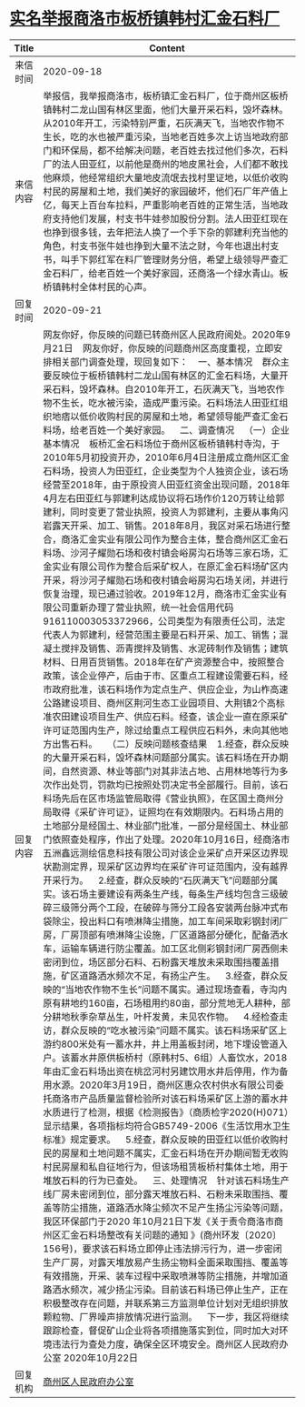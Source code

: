 # [实名举报商洛市板桥镇韩村汇金石料厂](http://www.shangluo.gov.cn/zmhd/ldxxxx.jsp?urltype=leadermail.LeaderMailContentUrl&wbtreeid=1112&leadermailid=6470)

| Title |                                                                                                                                                                                                                                                                                                                                                                                                                                                                                                                                                                                                                                                                                                                                                                                                                                                                                                                                                                                                                                                                                                      Content                                                                                                                                                                                                                                                                                                                                                                                                                                                                                                                                                                                                                                                                                                                                                                                                                                                                                                                                                                                                                                                                                                       |
|:-----:|--------------------------------------------------------------------------------------------------------------------------------------------------------------------------------------------------------------------------------------------------------------------------------------------------------------------------------------------------------------------------------------------------------------------------------------------------------------------------------------------------------------------------------------------------------------------------------------------------------------------------------------------------------------------------------------------------------------------------------------------------------------------------------------------------------------------------------------------------------------------------------------------------------------------------------------------------------------------------------------------------------------------------------------------------------------------------------------------------------------------------------------------------------------------------------------------------------------------------------------------------------------------------------------------------------------------------------------------------------------------------------------------------------------------------------------------------------------------------------------------------------------------------------------------------------------------------------------------------------------------------------------------------------------------------------------------------------------------------------------------------------------------------------------------------------------------------------------------------------------------------------------------------------------------------------------------------------------------------------------------------------------------------------------------------------------------------------------------------------------------------------------------------------------------------------------------------------------------|
| 来信时间  | 2020-09-18                                                                                                                                                                                                                                                                                                                                                                                                                                                                                                                                                                                                                                                                                                                                                                                                                                                                                                                                                                                                                                                                                                                                                                                                                                                                                                                                                                                                                                                                                                                                                                                                                                                                                                                                                                                                                                                                                                                                                                                                                                                                                                                                                                                                         |
| 来信内容  | 举报信，我举报商洛市，板桥镇汇金石料厂，位于商州区板桥镇韩村二龙山国有林区里面，他们大量开采石料，毁坏森林。从2010年开工，污染特别严重，石灰满天飞，当地农作物不生长，吃的水也被严重污染，当地老百姓多次上访当地政府部门和环保局，都不给解决问题，老百姓去找过他们多次，石料厂的法人田亚红，以前他是商州的地皮黑社会，人们都不敢找他麻烦，他经常组织大量地皮流氓去找村里证地，以低价收购村民的房屋和土地，我们美好的家园破坏，他们石厂年产值上亿，每天上百台车拉料，严重影响老百姓的正常生活，当地政府支持他们发展，村支书牛娃参加股份分割。法人田亚红现在也挣到很多钱，去年把法人换了一个手下杂的郭建利充当他的角色，村支书张牛娃也挣到大量不法之财，今年也退出村支书，叫手下郭红军在料厂管理财务分倍，希望上级领导严查汇金石料厂，给老百姓一个美好家园，还商洛一个绿水青山。板桥镇韩村全体村民的心声。                                                                                                                                                                                                                                                                                                                                                                                                                                                                                                                                                                                                                                                                                                                                                                                                                                                                                                                                                                                                                                                                                                                                                                                                                                                                                                                                                                                                                                                                                                                                                                                                                                                                                                                                                                                                             |
| 回复时间  | 2020-09-21                                                                                                                                                                                                                                                                                                                                                                                                                                                                                                                                                                                                                                                                                                                                                                                                                                                                                                                                                                                                                                                                                                                                                                                                                                                                                                                                                                                                                                                                                                                                                                                                                                                                                                                                                                                                                                                                                                                                                                                                                                                                                                                                                                                                         |
| 回复内容  | 网友你好，你反映的问题已转商州区人民政府阅处。2020年9月21日    网友你好，你反映的问题商州区高度重视，立即安排相关部门调查处理，现回复如下：    一、基本情况    群众主要反映位于板桥镇韩村二龙山国有林区的汇金石料场，大量开采石料，毁坏森林。自2010年开工，石灰满天飞，当地农作物不生长，吃水被污染，造成严重污染。石料场法人田亚红组织地痞以低价收购村民的房屋和土地，希望领导能严查汇金石料场，给老百姓一个美好家园。    二、调查情况    （一）企业基本情况    板桥汇金石料场位于商州区板桥镇韩村寺沟，于2010年5月初投资开办，2010年6月4日注册成立商州区汇金石料场，投资人为田亚红，企业类型为个人独资企业，该石场经营至2018年，由于原投资人田亚红资金出现问题，2018年4月左右田亚红与郭建利达成协议将石场作价120万转让给郭建利，同时变更了营业执照，投资人为郭建利，主要从事角闪岩露天开采、加工、销售。2018年8月，我区对采石场进行整合，商洛汇金实业有限公司作为整合主体，整合商州区汇金石料场、沙河子耀勋石场和夜村镇会峪房沟石场等三家石场，汇金实业有限公司作为整合后采矿权人，在原汇金石料场矿区内开采，将沙河子耀勋石场和夜村镇会峪房沟石场关闭，并进行恢复治理，现已通过验收。2019年12月，商洛市汇金实业有限公司重新办理了营业执照，统一社会信用代码916110003053372966，公司类型为有限责任公司，法定代表人为郭建利，经营范围主要是石料开采、加工、销售；混凝土搅拌及销售、沥青搅拌及销售、水泥砖制作及销售；建筑材料、日用百货销售。2018年在矿产资源整合中，按照整合政策，该企业停产，后由于市、区重点工程建设需要石料，经市政府批准，该石料场作为定点生产、供应企业，为山柞高速公路建设项目、商州区荆河生态工业园项目、大荆镇2个高标准农田建设项目生产、供应石料。经查，该企业一直在原采矿许可证范围内生产，除过给重点工程供应石料外，未向其他地方出售石料。    （二）反映问题核查结果    1.经查，群众反映的大量开采石料，毁坏森林问题部分属实。该石料场在开办期间，自然资源、林业等部门对其非法占地、占用林地等行为多次作出处罚，罚款均已按照处罚决定书全部履行。目前，该石料场先后在区市场监管局取得《营业执照》，在区国土商州分局取得《采矿许可证》，证照均在有效期限内。石料场占用的土地部分是经国土、林业部门批准，一部分是经国土、林业部门依照查处程序，作出了处理。2020年10月16日，经商洛市五洲鑫远测绘信息科技有限公司对该企业采矿点开采区边界现状勘测定界，现采矿区边界均在采矿许可证范围内，没有越界开采行为。    2.经查，群众反映的“石灰满天飞”问题部分属实。该石场主要建设有两条生产线，每条生产线均包含三级破碎三级筛分两个工段，在破碎与筛分工段各安装两台脉冲式布袋除尘，投出料口有喷淋降尘措施，加工车间采取彩钢封闭厂房，厂房顶部有喷淋降尘设施，厂区道路部分硬化，配备洒水车，运输车辆进行防尘覆盖。加工区北侧彩钢封闭厂房西侧未密闭到位，场区部分石料、石粉露天堆放未采取围挡覆盖措施，矿区道路洒水频次不足，有扬尘产生。    3.经查，群众反映的“当地农作物不生长”问题不属实。通过现场查看，寺沟内原有耕地约160亩，石场租用约80亩，部分荒地无人耕种，部分耕地秋季杂草丛生，叶杆发黄，未见农作物。    4.经检查走访，群众反映的“吃水被污染”问题不属实。该石料场采矿区上游约800米处有一蓄水井，井上用盖板封闭，地下埋设管道入户。该蓄水井原供板桥村（原韩村5、6组）人畜饮水，2018年由汇金石料场出资在桃岔河村另建饮用水井后停用，作为备用水源。2020年3月19日，商州区惠众农村供水有限公司委托商洛市产品质量监督检验所对该石料场采矿区上游的蓄水井水质进行了检测，根据《检测报告》（商质检字2020(H)071）显示结果，各项指标均符合GB5749-2006《生活饮用水卫生标准》规定要求。    5.经查，群众反映的田亚红以低价收购村民的房屋和土地问题不属实，汇金石料场在开办期间暂无收购村民房屋和私自征地行为，但该场租赁板桥村集体土地，用于堆放石料的行为已查处。    三、处理情况    针对该石料场生产线厂房未密闭到位，部分露天堆放石料、石粉未采取围挡、覆盖等防尘措施，道路洒水降尘频次不足产生扬尘污染等问题，我区环保部门于2020 年10月21日下发《关于责令商洛市商州区汇金石料场整改有关问题的通知 》(商州环发〔2020〕156号)，要求该石料场立即停止违法排污行为，进一步密闭生产厂房，对露天堆放易产生扬尘物料全面采取围挡、覆盖等有效措施，开采、装车过程中采取喷淋等防尘措施，并增加道路洒水频次，减少扬尘污染。目前该石料场已停止生产，正在积极整改存在问题，并联系第三方监测单位计划对无组织排放颗粒物、厂界噪声排放情况进行监测。    下一步，我区将继续跟踪检查，督促矿山企业将各项措施落实到位，同时加大对环境违法行为查处力度，确保全区环境安全。商州区人民政府办公室 2020年10月22日 |
| 回复机构  | [商州区人民政府办公室](../../category/agencies/商州区人民政府办公室.md)                                                                                                                                                                                                                                                                                                                                                                                                                                                                                                                                                                                                                                                                                                                                                                                                                                                                                                                                                                                                                                                                                                                                                                                                                                                                                                                                                                                                                                                                                                                                                                                                                                                                                                                                                                                                                                                                                                                                                                                                                                                                                                                                                                |